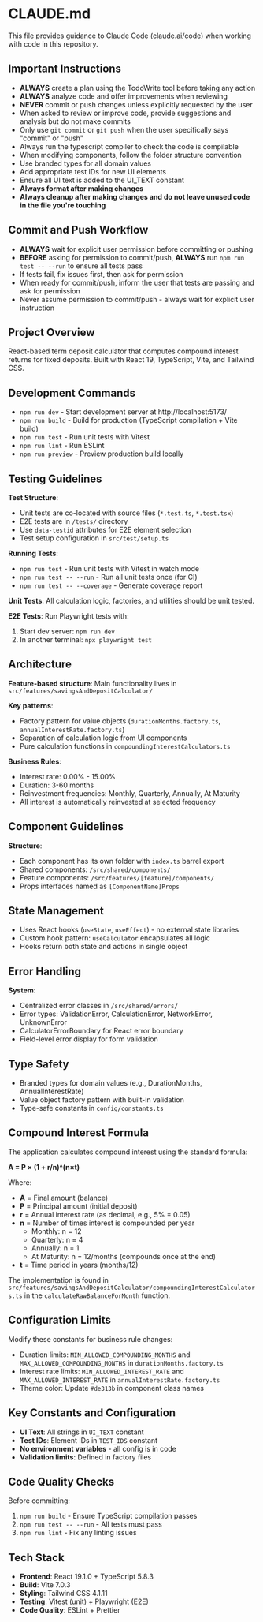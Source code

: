 # CLAUDE.md

This file provides guidance to Claude Code (claude.ai/code) when working with code in this repository.

## Important Instructions

- **ALWAYS** create a plan using the TodoWrite tool before taking any action
- **ALWAYS** analyze code and offer improvements when reviewing
- **NEVER** commit or push changes unless explicitly requested by the user
- When asked to review or improve code, provide suggestions and analysis but do not make commits
- Only use `git commit` or `git push` when the user specifically says "commit" or "push"
- Always run the typescript compiler to check the code is compilable
- When modifying components, follow the folder structure convention
- Use branded types for all domain values
- Add appropriate test IDs for new UI elements
- Ensure all UI text is added to the UI_TEXT constant
- **Always format after making changes**
- **Always cleanup after making changes and do not leave unused code in the file you're touching**

## Commit and Push Workflow

- **ALWAYS** wait for explicit user permission before committing or pushing
- **BEFORE** asking for permission to commit/push, **ALWAYS** run `npm run test -- --run` to ensure all tests pass
- If tests fail, fix issues first, then ask for permission
- When ready for commit/push, inform the user that tests are passing and ask for permission
- Never assume permission to commit/push - always wait for explicit user instruction

## Project Overview

React-based term deposit calculator that computes compound interest returns for fixed deposits. Built with React 19, TypeScript, Vite, and Tailwind CSS.

## Development Commands

- `npm run dev` - Start development server at http://localhost:5173/
- `npm run build` - Build for production (TypeScript compilation + Vite build)
- `npm run test` - Run unit tests with Vitest
- `npm run lint` - Run ESLint
- `npm run preview` - Preview production build locally

## Testing Guidelines

**Test Structure**:
- Unit tests are co-located with source files (`*.test.ts`, `*.test.tsx`)
- E2E tests are in `/tests/` directory
- Use `data-testid` attributes for E2E element selection
- Test setup configuration in `src/test/setup.ts`

**Running Tests**:
- `npm run test` - Run unit tests with Vitest in watch mode
- `npm run test -- --run` - Run all unit tests once (for CI)
- `npm run test -- --coverage` - Generate coverage report

**Unit Tests**: All calculation logic, factories, and utilities should be unit tested.

**E2E Tests**: Run Playwright tests with:
1. Start dev server: `npm run dev` 
2. In another terminal: `npx playwright test`

## Architecture

**Feature-based structure**: Main functionality lives in `src/features/savingsAndDepositCalculator/`

**Key patterns**:
- Factory pattern for value objects (`durationMonths.factory.ts`, `annualInterestRate.factory.ts`)
- Separation of calculation logic from UI components
- Pure calculation functions in `compoundingInterestCalculators.ts`

**Business Rules**:
- Interest rate: 0.00% - 15.00%
- Duration: 3-60 months
- Reinvestment frequencies: Monthly, Quarterly, Annually, At Maturity
- All interest is automatically reinvested at selected frequency

## Component Guidelines

**Structure**:
- Each component has its own folder with `index.ts` barrel export
- Shared components: `/src/shared/components/`
- Feature components: `/src/features/[feature]/components/`
- Props interfaces named as `[ComponentName]Props`

## State Management

- Uses React hooks (`useState`, `useEffect`) - no external state libraries
- Custom hook pattern: `useCalculator` encapsulates all logic
- Hooks return both state and actions in single object

## Error Handling

**System**:
- Centralized error classes in `/src/shared/errors/`
- Error types: ValidationError, CalculationError, NetworkError, UnknownError
- CalculatorErrorBoundary for React error boundary
- Field-level error display for form validation

## Type Safety

- Branded types for domain values (e.g., DurationMonths, AnnualInterestRate)
- Value object factory pattern with built-in validation
- Type-safe constants in `config/constants.ts`

## Compound Interest Formula

The application calculates compound interest using the standard formula:

**A = P × (1 + r/n)^(n×t)**

Where:
- **A** = Final amount (balance)
- **P** = Principal amount (initial deposit)
- **r** = Annual interest rate (as decimal, e.g., 5% = 0.05)
- **n** = Number of times interest is compounded per year
  - Monthly: n = 12
  - Quarterly: n = 4
  - Annually: n = 1
  - At Maturity: n = 12/months (compounds once at the end)
- **t** = Time period in years (months/12)

The implementation is found in `src/features/savingsAndDepositCalculator/compoundingInterestCalculators.ts` in the `calculateRawBalanceForMonth` function.

## Configuration Limits

Modify these constants for business rule changes:
- Duration limits: `MIN_ALLOWED_COMPOUNDING_MONTHS` and `MAX_ALLOWED_COMPOUNDING_MONTHS` in `durationMonths.factory.ts`
- Interest rate limits: `MIN_ALLOWED_INTEREST_RATE` and `MAX_ALLOWED_INTEREST_RATE` in `annualInterestRate.factory.ts`
- Theme color: Update `#de313b` in component class names

## Key Constants and Configuration

- **UI Text**: All strings in `UI_TEXT` constant
- **Test IDs**: Element IDs in `TEST_IDS` constant
- **No environment variables** - all config is in code
- **Validation limits**: Defined in factory files

## Code Quality Checks

Before committing:
1. `npm run build` - Ensure TypeScript compilation passes
2. `npm run test -- --run` - All tests must pass
3. `npm run lint` - Fix any linting issues

## Tech Stack

- **Frontend**: React 19.1.0 + TypeScript 5.8.3
- **Build**: Vite 7.0.3
- **Styling**: Tailwind CSS 4.1.11
- **Testing**: Vitest (unit) + Playwright (E2E)
- **Code Quality**: ESLint + Prettier